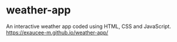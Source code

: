 # weather-app
An interactive weather app coded using HTML, CSS and JavaScript.
https://exaucee-m.github.io/weather-app/
